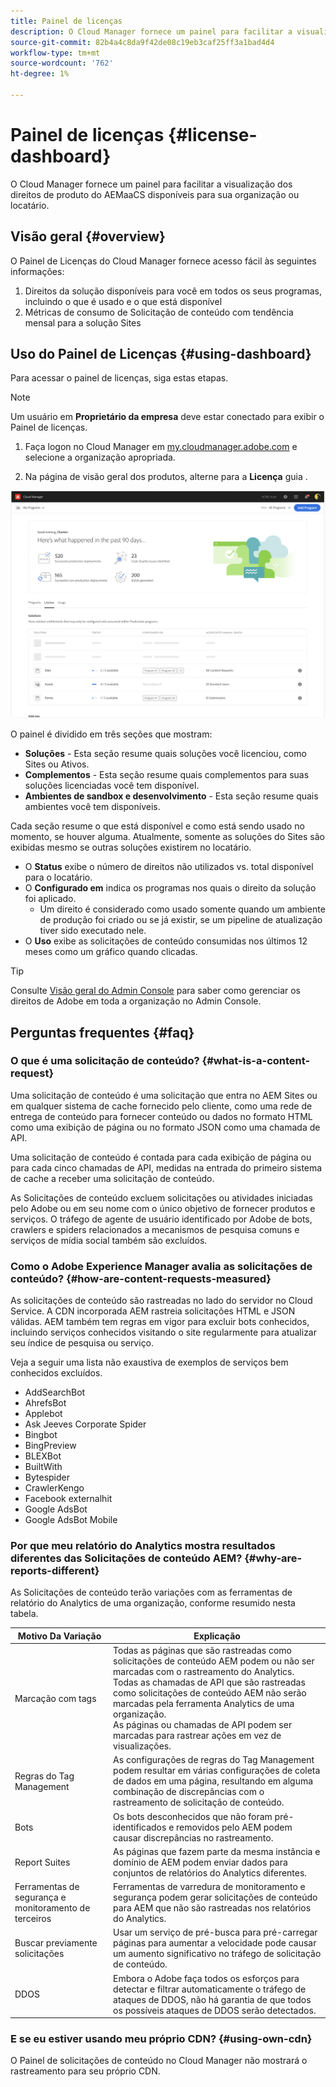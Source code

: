 ```yaml
---
title: Painel de licenças
description: O Cloud Manager fornece um painel para facilitar a visualização dos direitos de produto do AEMaaCS disponíveis para sua organização ou locatário.
source-git-commit: 82b4a4c8da9f42de08c19eb3caf25ff3a1bad4d4
workflow-type: tm+mt
source-wordcount: '762'
ht-degree: 1%

---
```



# Painel de licenças {#license-dashboard}

O Cloud Manager fornece um painel para facilitar a visualização dos direitos de produto do AEMaaCS disponíveis para sua organização ou locatário.

## Visão geral {#overview}

O Painel de Licenças do Cloud Manager fornece acesso fácil às seguintes informações:

1. Direitos da solução disponíveis para você em todos os seus programas, incluindo o que é usado e o que está disponível
1. Métricas de consumo de Solicitação de conteúdo com tendência mensal para a solução Sites

## Uso do Painel de Licenças {#using-dashboard}

Para acessar o painel de licenças, siga estas etapas.

>[!NOTE]
>
>Um usuário em **Proprietário da empresa** deve estar conectado para exibir o Painel de licenças.

1. Faça logon no Cloud Manager em [my.cloudmanager.adobe.com](https://my.cloudmanager.adobe.com/) e selecione a organização apropriada.

1. Na página de visão geral dos produtos, alterne para a **Licença** guia .

![Painel de licenças](assets/license-dashboard.png)

O painel é dividido em três seções que mostram:

* **Soluções** - Esta seção resume quais soluções você licenciou, como Sites ou Ativos.
* **Complementos** - Esta seção resume quais complementos para suas soluções licenciadas você tem disponível.
* **Ambientes de sandbox e desenvolvimento** - Esta seção resume quais ambientes você tem disponíveis.

Cada seção resume o que está disponível e como está sendo usado no momento, se houver alguma. Atualmente, somente as soluções do Sites são exibidas mesmo se outras soluções existirem no locatário.

* O **Status** exibe o número de direitos não utilizados vs. total disponível para o locatário.
* O **Configurado em** indica os programas nos quais o direito da solução foi aplicado.
   * Um direito é considerado como usado somente quando um ambiente de produção foi criado ou se já existir, se um pipeline de atualização tiver sido executado nele.
* O **Uso** exibe as solicitações de conteúdo consumidas nos últimos 12 meses como um gráfico quando clicadas.

>[!TIP]
>
>Consulte [Visão geral do Admin Console](https://helpx.adobe.com/br/enterprise/using/admin-console.html) para saber como gerenciar os direitos de Adobe em toda a organização no Admin Console.

## Perguntas frequentes  {#faq}

### O que é uma solicitação de conteúdo? {#what-is-a-content-request}

Uma solicitação de conteúdo é uma solicitação que entra no AEM Sites ou em qualquer sistema de cache fornecido pelo cliente, como uma rede de entrega de conteúdo para fornecer conteúdo ou dados no formato HTML como uma exibição de página ou no formato JSON como uma chamada de API.

Uma solicitação de conteúdo é contada para cada exibição de página ou para cada cinco chamadas de API, medidas na entrada do primeiro sistema de cache a receber uma solicitação de conteúdo.

As Solicitações de conteúdo excluem solicitações ou atividades iniciadas pelo Adobe ou em seu nome com o único objetivo de fornecer produtos e serviços. O tráfego de agente de usuário identificado por Adobe de bots, crawlers e spiders relacionados a mecanismos de pesquisa comuns e serviços de mídia social também são excluídos.

### Como o Adobe Experience Manager avalia as solicitações de conteúdo? {#how-are-content-requests-measured}

As solicitações de conteúdo são rastreadas no lado do servidor no Cloud Service. A CDN incorporada AEM rastreia solicitações HTML e JSON válidas. AEM também tem regras em vigor para excluir bots conhecidos, incluindo serviços conhecidos visitando o site regularmente para atualizar seu índice de pesquisa ou serviço.

Veja a seguir uma lista não exaustiva de exemplos de serviços bem conhecidos excluídos.

* AddSearchBot
* AhrefsBot
* Applebot
* Ask Jeeves Corporate Spider
* Bingbot
* BingPreview
* BLEXBot
* BuiltWith
* Bytespider
* CrawlerKengo
* Facebook externalhit
* Google AdsBot
* Google AdsBot Mobile

### Por que meu relatório do Analytics mostra resultados diferentes das Solicitações de conteúdo AEM? {#why-are-reports-different}

As Solicitações de conteúdo terão variações com as ferramentas de relatório do Analytics de uma organização, conforme resumido nesta tabela.

| Motivo Da Variação | Explicação |
|---|---|
| Marcação com tags | Todas as páginas que são rastreadas como solicitações de conteúdo AEM podem ou não ser marcadas com o rastreamento do Analytics.<br>Todas as chamadas de API que são rastreadas como solicitações de conteúdo AEM não serão marcadas pela ferramenta Analytics de uma organização.<br>As páginas ou chamadas de API podem ser marcadas para rastrear ações em vez de visualizações. |
| Regras do Tag Management | As configurações de regras do Tag Management podem resultar em várias configurações de coleta de dados em uma página, resultando em alguma combinação de discrepâncias com o rastreamento de solicitação de conteúdo. |
| Bots | Os bots desconhecidos que não foram pré-identificados e removidos pelo AEM podem causar discrepâncias no rastreamento. |
| Report Suites | As páginas que fazem parte da mesma instância e domínio de AEM podem enviar dados para conjuntos de relatórios do Analytics diferentes. |
| Ferramentas de segurança e monitoramento de terceiros | Ferramentas de varredura de monitoramento e segurança podem gerar solicitações de conteúdo para AEM que não são rastreadas nos relatórios do Analytics. |
| Buscar previamente solicitações | Usar um serviço de pré-busca para pré-carregar páginas para aumentar a velocidade pode causar um aumento significativo no tráfego de solicitação de conteúdo. |
| DDOS | Embora o Adobe faça todos os esforços para detectar e filtrar automaticamente o tráfego de ataques de DDOS, não há garantia de que todos os possíveis ataques de DDOS serão detectados. |

### E se eu estiver usando meu próprio CDN? {#using-own-cdn}

O Painel de solicitações de conteúdo no Cloud Manager não mostrará o rastreamento para seu próprio CDN.
